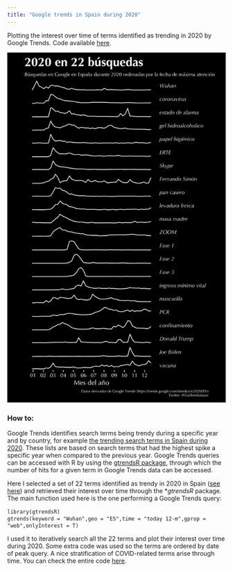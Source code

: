 ```yaml
---
title: "Google trends in Spain during 2020"
---
```


Plotting the interest over time of terms identified as trending in 2020 by Google Trends. Code available [here](https://github.com/GuillemSalazar/r_miscellanea/blob/gh-pages/code/google_trends_2020.R).

![osm](../images/2_gogle_trends_2020.png)

### How to:

Google Trends identifies search terms being trendy during a specific year and by country, for example [the trending search terms in Spain during 2020](https://trends.google.com/trends/yis/2020/ES/). These lists are based on search terms that had the highest spike a specific year when compared to the previous year. Google Trends queries can be accessed with R by using the [gtrendsR package](https://cran.r-project.org/web/packages/gtrendsR/), through which the number of hits for a given term in Google Trends data can be accessed.

Here I selected a set of 22 terms identified as trendy in 2020 in Spain ([see here](https://trends.google.com/trends/yis/2020/ES/)) and retrieved their interest over time through the **gtrendsR* package. The main function used here is the one performing a Google Trends query:

```{R}
library(gtrendsR)
gtrends(keyword = "Wuhan",geo = "ES",time = "today 12-m",gprop = "web",onlyInterest = T)
```

I used it to iteratively search all the 22 terms and plot their interest over time during 2020. Some extra code was used so the terms are ordered by date of peak query. A nice stratification of COVID-related terms arise through time. You can check the entire code [here](https://github.com/GuillemSalazar/r_miscellanea/blob/gh-pages/code/google_trends_2020.R).